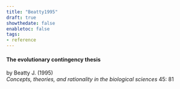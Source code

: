 ```yaml
---
title: "Beatty1995"
draft: true
showthedate: false
enabletoc: false
tags:
- reference
---
```


#### **The evolutionary contingency thesis**     
by Beatty J. (1995)         
*Concepts, theories, and rationality in the biological sciences* 45: 81       


